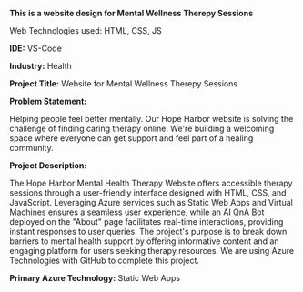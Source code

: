 **This is a website design for Mental Wellness Therepy Sessions**

Web Technologies used: HTML, CSS, JS

**IDE:**
VS-Code

**Industry:**
Health 

**Project Title:**
Website for Mental Wellness Therepy Sessions

**Problem Statement:**

Helping people feel better mentally. Our Hope Harbor website is solving the challenge of finding caring therapy online. We're building a welcoming space where everyone can get support and feel part of a healing community.

**Project Description:**

The Hope Harbor Mental Health Therapy Website offers accessible therapy sessions through a user-friendly interface designed with HTML, CSS, and JavaScript. Leveraging Azure services such as Static Web Apps and Virtual Machines ensures a seamless user experience, while an AI QnA Bot deployed on the "About" page facilitates real-time interactions, providing instant responses to user queries. The project's purpose is to break down barriers to mental health support by offering informative content and an engaging platform for users seeking therapy resources. We are using Azure Technologies with GitHub to complete this project.

**Primary Azure Technology:** 
Static Web Apps






